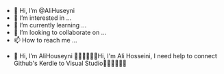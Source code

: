- 👋 Hi, I’m @AliHuseyni
- 👀 I’m interested in ...
- 🌱 I’m currently learning ...
- 💞️ I’m looking to collaborate on ...
- 📫 How to reach me ...

<!---
AliHuseyni/AliHuseyni is a ✨ special ✨ repository because its `README.md` (this file) appears on your GitHub profile.
You can click the Preview link to take a look at your changes.
--->
- 👋 Hi, I’m AliHouseyni
🙏🏻🙏🏻🙏🏻Hi, I'm Ali Hosseini, I need help to connect Github's Kerdle to Visual Studio🙏🏻🙏🏻🙏🏻
